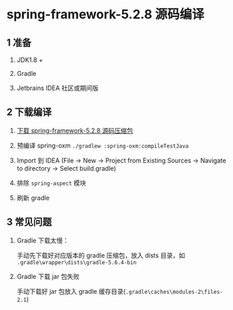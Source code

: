 # spring-framework-5.2.8 源码编译

## 1 准备

1. JDK1.8 +

2. Gradle

3. Jetbrains IDEA 社区或期间版

## 2 下载编译

1. [下载 spring-framework-5.2.8 源码压缩包](https://github.com/spring-projects/spring-framework/archive/v5.2.8.RELEASE.zip)

2. 预编译 spring-oxm `./gradlew :spring-oxm:compileTestJava`

3. Import 到 IDEA (File -> New -> Project from Existing Sources -> Navigate to directory -> Select build.gradle)

4. 排除 `spring-aspect` 模块

5. 刷新 gradle

## 3 常见问题

1. Gradle 下载太慢：

    手动先下载好对应版本的 gradle 压缩包，放入 dists 目录，如 `.gradle\wrapper\dists\gradle-5.6.4-bin`


2. Gradle 下载 jar 包失败

    手动下载好 jar 包放入 gradle 缓存目录(`.gradle\caches\modules-2\files-2.1`)
